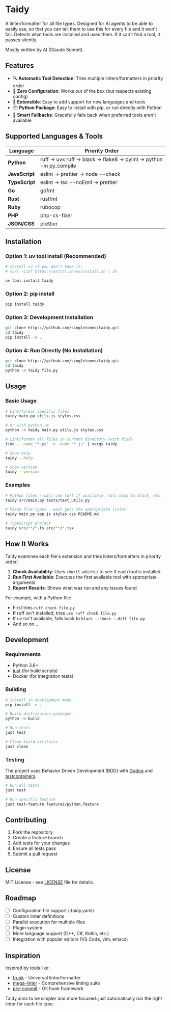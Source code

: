 # Taidy

A linter/formatter for all file types. Designed for AI agents to be able to easily use, so that you can tell them to use this for every file and it won't fail.  Detects what tools are installed and uses them.  If it can't find a tool, it passes silently.

Mostly written by AI (Claude Sonnet).

## Features

- 🔍 **Automatic Tool Detection**: Tries multiple linters/formatters in priority order
- 🚀 **Zero Configuration**: Works out of the box (but respects existing config)
- 🔧 **Extensible**: Easy to add support for new languages and tools
- 📦 **Python Package**: Easy to install with pip, or run directly with Python
- 🎯 **Smart Fallbacks**: Gracefully falls back when preferred tools aren't available

## Supported Languages & Tools

| Language   | Priority Order |
|------------|----------------|
| **Python** | ruff → uvx ruff → black → flake8 → pylint → python -m py_compile |
| **JavaScript** | eslint → prettier → node --check |
| **TypeScript** | eslint → tsc --noEmit → prettier |
| **Go** | gofmt |
| **Rust** | rustfmt |
| **Ruby** | rubocop |
| **PHP** | php-cs-fixer |
| **JSON/CSS** | prettier |

## Installation

### Option 1: uv tool install (Recommended)

```bash
# Install uv if you don't have it:
# curl -LsSf https://astral.sh/uv/install.sh | sh

uv tool install taidy
```

### Option 2: pip install

```bash
pip install taidy
```

### Option 3: Development Installation

```bash
git clone https://github.com/singletoned/taidy.git
cd taidy
pip install -e .
```

### Option 4: Run Directly (No Installation)

```bash
git clone https://github.com/singletoned/taidy.git
cd taidy
python -m taidy file.py
```

## Usage

### Basic Usage

```bash
# Lint/format specific files
taidy main.py utils.js styles.css

# Or with python -m
python -m taidy main.py utils.js styles.css

# Lint/format all files in current directory (with find)
find . -name "*.py" -o -name "*.js" | xargs taidy

# Show help
taidy --help

# Show version
taidy --version
```

### Examples

```bash
# Python files - will use ruff if available, fall back to black, etc.
taidy src/main.py tests/test_utils.py

# Mixed file types - each gets the appropriate linter
taidy main.py app.js styles.css README.md

# TypeScript project
taidy src/**/*.ts src/**/*.tsx
```

## How It Works

Taidy examines each file's extension and tries linters/formatters in priority order:

1. **Check Availability**: Uses `shutil.which()` to see if each tool is installed
2. **Run First Available**: Executes the first available tool with appropriate arguments
3. **Report Results**: Shows what was run and any issues found

For example, with a Python file:
- First tries `ruff check file.py`
- If ruff isn't installed, tries `uvx ruff check file.py`
- If uv isn't available, falls back to `black --check --diff file.py`
- And so on...

## Development

### Requirements

- Python 3.6+
- [just](https://github.com/casey/just) (for build scripts)
- Docker (for integration tests)

### Building

```bash
# Install in development mode
pip install -e .

# Build distribution packages
python -m build

# Run tests
just test

# Clean build artifacts
just clean
```

### Testing

The project uses Behavior Driven Development (BDD) with [Godog](https://github.com/cucumber/godog) and [testcontainers](https://golang.testcontainers.org/).

```bash
# Run all tests
just test

# Run specific feature
just test-feature features/python.feature
```

## Contributing

1. Fork the repository
2. Create a feature branch
3. Add tests for your changes
4. Ensure all tests pass
5. Submit a pull request

## License

MIT License - see [LICENSE](LICENSE) file for details.

## Roadmap

- [ ] Configuration file support (.taidy.yaml)
- [ ] Custom linter definitions
- [ ] Parallel execution for multiple files
- [ ] Plugin system
- [ ] More language support (C++, C#, Kotlin, etc.)
- [ ] Integration with popular editors (VS Code, vim, emacs)

## Inspiration

Inspired by tools like:
- [trunk](https://trunk.io/) - Universal linter/formatter
- [mega-linter](https://megalinter.io/) - Comprehensive linting suite
- [pre-commit](https://pre-commit.com/) - Git hook framework

Taidy aims to be simpler and more focused: just automatically run the right linter for each file type.
